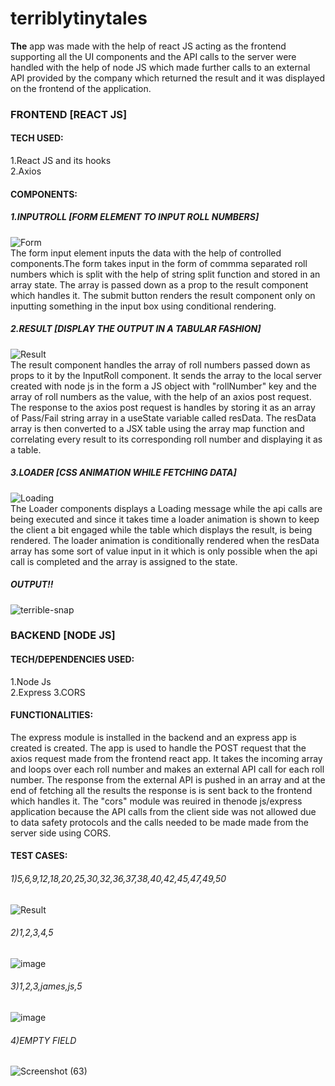 # terriblytinytales
**The** app was made with the help of react JS acting as the frontend supporting all the UI components and the API calls to the server were handled with the help of node JS which made further calls to an external API provided by the company which returned the result and it was displayed on the frontend of the application.
### FRONTEND [REACT JS]
#### TECH USED:
1.React JS and its hooks<br/>
2.Axios
#### COMPONENTS:
##### 1.INPUTROLL [FORM ELEMENT TO INPUT ROLL NUMBERS]
![Form](https://user-images.githubusercontent.com/56667293/112734007-229d3c00-8f69-11eb-9927-9a308629a5ac.PNG)
  <br/>The form input element inputs the data with the help of controlled components.The form takes input in the form of commma separated roll numbers which is split with the help of string split function and stored in an array state. The array is passed down as a prop to the result component which handles it. The submit button renders the result component only on inputting something in the input box using conditional rendering.

##### 2.RESULT [DISPLAY THE OUTPUT IN A TABULAR FASHION]
![Result](https://user-images.githubusercontent.com/56667293/112734498-1cf52580-8f6c-11eb-8bb5-535e028e549b.PNG)
  <br/>The result component handles the array of roll numbers passed down as props to it by the InputRoll component. It sends the array to the local server created with node js in the form a JS object with "rollNumber" key and the array of roll numbers as the value, with the help of an axios post request. The response to the axios post request is handles by storing it as an array of Pass/Fail string array in a useState variable called resData. The resData array is then converted to a JSX table using the array map function and correlating every result to its corresponding roll number and displaying it as a table.

##### 3.LOADER [CSS ANIMATION WHILE FETCHING DATA]
![Loading](https://user-images.githubusercontent.com/56667293/112734911-a7d71f80-8f6e-11eb-80d2-bce3f5ce1bea.PNG)
<br/>The Loader components displays a Loading message while the api calls are being executed and since it takes time a loader animation is shown to keep the client a bit engaged while the table which displays the result, is being rendered. The loader animation is conditionally rendered when the resData array has some sort of value input in it which is only possible when the api call is completed and the array is assigned to the state.
 
##### OUTPUT!!
![terrible-snap](https://user-images.githubusercontent.com/56667293/112734959-fc7a9a80-8f6e-11eb-9299-3b291ce4db75.PNG)


### BACKEND [NODE JS]
#### TECH/DEPENDENCIES USED:
1.Node Js<br/>
2.Express
3.CORS

#### FUNCTIONALITIES:
The express module is installed in the backend and an express app is created is created. The app is used to handle the POST request that the axios request made from the frontend react app. It takes the incoming array and loops over each roll number and makes an external API call for each roll number. The response from the external API is pushed in an array and at the end of fetching all the results the response is is sent back to the frontend which handles it. The "cors" module was reuired in thenode js/express application because the API calls from the client side was not allowed due to data safety protocols and the calls needed to be made made from the server side using CORS.   

#### TEST CASES:
###### 1)5,6,9,12,18,20,25,30,32,36,37,38,40,42,45,47,49,50
![Result](https://user-images.githubusercontent.com/56667293/112735582-14ecb400-8f73-11eb-9c0d-e7309de4d803.PNG)
###### 2)1,2,3,4,5
![image](https://user-images.githubusercontent.com/56667293/112735620-73b22d80-8f73-11eb-8261-2f511384e6d3.png)
###### 3)1,2,3,james,js,5
![image](https://user-images.githubusercontent.com/56667293/112750961-fcb77c00-8fe8-11eb-98d6-6d032736ea35.png)
###### 4)EMPTY FIELD
![Screenshot (63)](https://user-images.githubusercontent.com/56667293/112735691-f2a76600-8f73-11eb-83ce-eee1db28c514.png)

